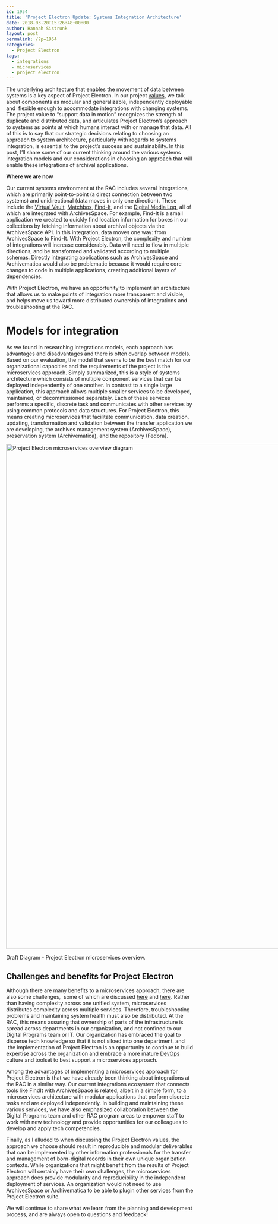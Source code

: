 ```yaml
---
id: 1954
title: 'Project Electron Update: Systems Integration Architecture'
date: 2018-03-20T15:26:48+00:00
author: Hannah Sistrunk
layout: post
permalink: /?p=1954
categories:
  - Project Electron
tags:
  - integrations
  - microservices
  - project electron
---
```

<span style="font-weight: 400;">The underlying architecture that enables the movement of data between systems is a key aspect of Project Electron. In our project </span>[<span style="font-weight: 400;">values</span>](http://projectelectron.rockarch.org/)<span style="font-weight: 400;">, we talk about components as modular and generalizable, independently deployable and  flexible enough to accommodate integrations with changing systems. The project value to “support data in motion” recognizes the strength of duplicate and distributed data, and articulates Project Electron’s approach to systems as points at which humans interact with or manage that data. All of this is to say that our strategic decisions relating to choosing an approach to system architecture, particularly with regards to systems integration, is essential to the project’s success and sustainability. In this post, I’ll share some of our current thinking around the various systems integration models and our considerations in choosing an approach that will enable these integrations of archival applications.</span><!--more-->

**Where we are now**

<span style="font-weight: 400;">Our current systems environment at the RAC includes several integrations, which are primarily point-to-point (a direct connection between two systems) and unidirectional (data moves in only one direction). These include the </span>[<span style="font-weight: 400;">Virtual Vault</span>](http://blog.rockarch.org/?p=1804)<span style="font-weight: 400;">, </span>[<span style="font-weight: 400;">Matchbox</span>](http://blog.rockarch.org/?p=1823)<span style="font-weight: 400;">, </span>[<span style="font-weight: 400;">Find-It</span>](http://blog.rockarch.org/?p=1621)<span style="font-weight: 400;">, and the </span>[<span style="font-weight: 400;">Digital Media Log</span>](http://blog.rockarch.org/?p=1650)<span style="font-weight: 400;">, all of which are integrated with ArchivesSpace. For example, Find-It is a small application we created to quickly find location information for boxes in our collections by fetching information about archival objects via the ArchivesSpace API. In this integration, data moves one way: from ArchivesSpace to Find-It. With Project Electron, the complexity and number of integrations will increase considerably. Data will need to flow in multiple directions, and be transformed and validated according to multiple schemas. Directly integrating applications such as ArchivesSpace and Archivematica would also be problematic because it would require core changes to code in multiple applications, creating additional layers of dependencies.</span>

<span style="font-weight: 400;">With Project Electron, we have an opportunity to implement an architecture that allows us to make points of integration more transparent and visible, and helps move us toward more distributed ownership of integrations and troubleshooting at the RAC.</span>

# **Models for integration**

<span style="font-weight: 400;">As we found in researching integrations models, each approach has advantages and disadvantages and there is often overlap between models. Based on our evaluation, the model that seems to be the best match for our organizational capacities and the requirements of the project is the microservices approach. Simply summarized, this is a style of systems architecture which consists of multiple component services that can be deployed independently of one another. In contrast to a single large application, this approach allows multiple smaller services to be developed, maintained, or decommissioned separately. Each of these services performs a specific, discrete task and communicates with other services by using common protocols and data structures. For Project Electron, this means creating microservices that facilitate communication, data creation, updating, transformation and validation between the transfer application we are developing, the archives management system (ArchivesSpace), preservation system (Archivematica), and the repository (Fedora).</span>

<div id="attachment_1958" style="width: 1584px" class="wp-caption alignnone">
  <a href="http://blog.rockarch.org/wp-content/uploads/2018/03/Draft-PE-service-based-architecture-overview.png"><img class="size-full wp-image-1958" src="http://blog.rockarch.org/wp-content/uploads/2018/03/Draft-PE-service-based-architecture-overview.png" alt="Project Electron microservices overview diagram" width="1574" height="1360" srcset="http://blog.rockarch.org/wp-content/uploads/2018/03/Draft-PE-service-based-architecture-overview.png 1574w, http://blog.rockarch.org/wp-content/uploads/2018/03/Draft-PE-service-based-architecture-overview-300x259.png 300w, http://blog.rockarch.org/wp-content/uploads/2018/03/Draft-PE-service-based-architecture-overview-768x664.png 768w, http://blog.rockarch.org/wp-content/uploads/2018/03/Draft-PE-service-based-architecture-overview-1024x885.png 1024w, http://blog.rockarch.org/wp-content/uploads/2018/03/Draft-PE-service-based-architecture-overview-347x300.png 347w" sizes="(max-width: 1574px) 100vw, 1574px" /></a>

  <p class="wp-caption-text">
    Draft Diagram - Project Electron microservices overview.
  </p>
</div>

## **Challenges and benefits for Project Electron**

<span style="font-weight: 400;">Although there are many benefits to a microservices approach, there are also some challenges,  some of which are discussed </span>[<span style="font-weight: 400;">here</span>](http://basho.com/posts/technical/microservices-please-dont/) <span style="font-weight: 400;">and </span>[<span style="font-weight: 400;">here</span>](https://martinfowler.com/articles/microservice-trade-offs.html)<span style="font-weight: 400;">. Rather than having complexity across one unified system, microservices distributes complexity across multiple services. Therefore, troubleshooting problems and maintaining system health must also be distributed. At the RAC, this means assuring that ownership of parts of the infrastructure is spread across departments in our organization, and not confined to our Digital Programs team or IT. Our organization has embraced the goal to disperse tech knowledge so that it is not siloed into one department, and  the implementation of Project Electron is an opportunity to continue to build expertise across the organization and embrace a more mature </span>[<span style="font-weight: 400;">DevOps</span>](https://en.wikipedia.org/wiki/DevOps) <span style="font-weight: 400;">culture and toolset to best support a microservices approach.</span>

<span style="font-weight: 400;">Among the advantages of implementing a microservices approach for Project Electron is that we have already been thinking about integrations at the RAC in a similar way. Our current integrations ecosystem that connects tools like FindIt with ArchivesSpace is related, albeit in a simple form, to a microservices architecture with modular applications that perform discrete tasks and are deployed independently. In building and maintaining these various services, we have also emphasized collaboration between the Digital Programs team and other RAC program areas to empower staff to work with new technology and provide opportunities for our colleagues to develop and apply tech competencies.    </span>

<span style="font-weight: 400;">Finally, as I alluded to when discussing the Project Electron values, the approach we choose should result in reproducible and modular deliverables that can be implemented by other information professionals for the transfer and management of born-digital records in their own unique organization contexts. While organizations that might benefit from the results of Project Electron will certainly have their own challenges, the microservices approach does provide modularity and reproducibility in the independent deployment of services. An organization would not need to use ArchivesSpace or Archivematica to be able to plugin other services from the Project Electron suite.</span>

<span style="font-weight: 400;">We will continue to share what we learn from the planning and development process, and are always open to questions and feedback!</span>
